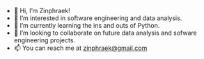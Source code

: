- 👋 Hi, I’m Zinphraek!
- 👀 I’m interested in software engineering and data analysis.
- 🌱 I’m currently learning the ins and outs of Python. 
- 💞️ I’m looking to collaborate on future data analysis and sofware engineering projects.
- 📫 You can reach me at zinphraek@gmail.com

<!---
Zinphraek/Zinphraek is a ✨ special ✨ repository because its `README.md` (this file) appears on your GitHub profile.
You can click the Preview link to take a look at your changes.
--->
